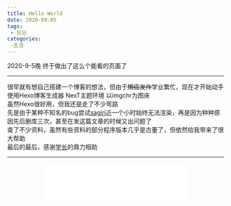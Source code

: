 ```yaml
---
title: Hello World
date: 2020-09-05
tags: 
 - 日记
categories:
 -生活
---
```

2020-9-5晚 终于做出了这么个能看的页面了  
***
很早就有想自己搭建一个博客的想法，但由于~~懒癌发作~~学业繁忙，现在才开始动手  
使用Hexo博客生成器 NexT主题环境 以imgchr为图床  
虽然Hexo很好用，但我还是走了不少弯路  
先是由于某种不知名的bug尝试[sagiri](https://github.com/DIYgod/hexo-theme-sagiri)近一个小时始终无法渲染，再是因为种种原因先后删库三次，甚至在发这篇文章的时候又出问题了  
查了不少资料，虽然有些资料的部分程序版本几乎是古董了，但依然给我带来了很大帮助  
最后的最后，感谢[学长](https://beautyyu.top)的鼎力相助  

***
<div align= center> 
<iframe frameborder="no" border="0" marginwidth="0" marginheight="0" width=330 height=86 src="//music.163.com/outchain/player?type=2&id=30064263&auto=1&height=66"></iframe>
</div>